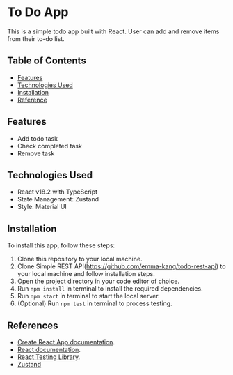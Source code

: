 # To Do App 
This is a simple todo app built with React. User can add and remove items from their to-do list.

## Table of Contents
- [Features](#features)
- [Technologies Used](#technologies-used)
- [Installation](#installation)
- [Reference](#references)

## Features
- Add todo task 
- Check completed task
- Remove task

## Technologies Used
- React v18.2 with TypeScript
- State Management: Zustand
- Style: Material UI

## Installation
To install this app, follow these steps:
1. Clone this repository to your local machine.
2. Clone Simple REST API(https://github.com/emma-kang/todo-rest-api) to your local machine and follow installation steps.
3. Open the project directory in your code editor of choice.
4. Run `npm install` in terminal to install the required dependencies.
5. Run `npm start` in terminal to start the local server.
6. (Optional) Run `npm test` in terminal to process testing.

## References

- [Create React App documentation](https://facebook.github.io/create-react-app/docs/getting-started).
- [React documentation](https://reactjs.org/).
- [React Testing Library](https://testing-library.com/docs/react-testing-library/cheatsheet).
- [Zustand](https://docs.pmnd.rs/zustand/getting-started/introduction)